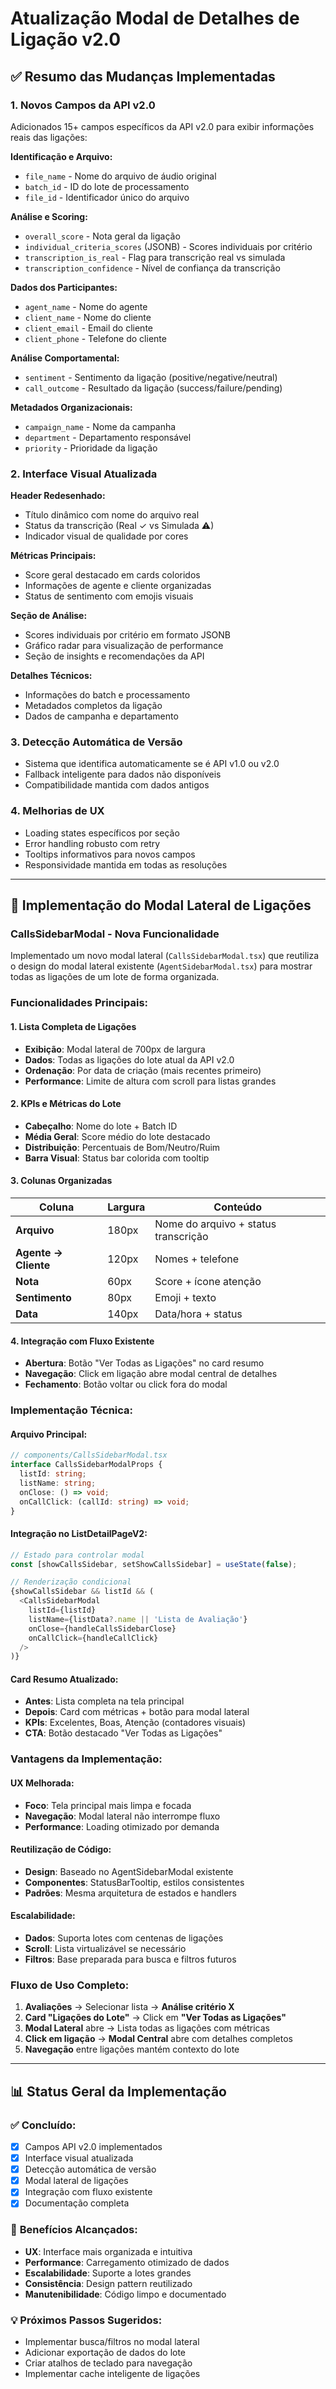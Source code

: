 # Atualização Modal de Detalhes de Ligação v2.0

## ✅ Resumo das Mudanças Implementadas

### 1. **Novos Campos da API v2.0**
Adicionados 15+ campos específicos da API v2.0 para exibir informações reais das ligações:

**Identificação e Arquivo:**
- `file_name` - Nome do arquivo de áudio original
- `batch_id` - ID do lote de processamento
- `file_id` - Identificador único do arquivo

**Análise e Scoring:**
- `overall_score` - Nota geral da ligação
- `individual_criteria_scores` (JSONB) - Scores individuais por critério
- `transcription_is_real` - Flag para transcrição real vs simulada
- `transcription_confidence` - Nível de confiança da transcrição

**Dados dos Participantes:**
- `agent_name` - Nome do agente
- `client_name` - Nome do cliente  
- `client_email` - Email do cliente
- `client_phone` - Telefone do cliente

**Análise Comportamental:**
- `sentiment` - Sentimento da ligação (positive/negative/neutral)
- `call_outcome` - Resultado da ligação (success/failure/pending)

**Metadados Organizacionais:**
- `campaign_name` - Nome da campanha
- `department` - Departamento responsável
- `priority` - Prioridade da ligação

### 2. **Interface Visual Atualizada**

**Header Redesenhado:**
- Título dinâmico com nome do arquivo real
- Status da transcrição (Real ✓ vs Simulada ⚠)
- Indicador visual de qualidade por cores

**Métricas Principais:**
- Score geral destacado em cards coloridos
- Informações de agente e cliente organizadas
- Status de sentimento com emojis visuais

**Seção de Análise:**
- Scores individuais por critério em formato JSONB
- Gráfico radar para visualização de performance
- Seção de insights e recomendações da API

**Detalhes Técnicos:**
- Informações do batch e processamento
- Metadados completos da ligação
- Dados de campanha e departamento

### 3. **Detecção Automática de Versão**
- Sistema que identifica automaticamente se é API v1.0 ou v2.0
- Fallback inteligente para dados não disponíveis
- Compatibilidade mantida com dados antigos

### 4. **Melhorias de UX**
- Loading states específicos por seção
- Error handling robusto com retry
- Tooltips informativos para novos campos
- Responsividade mantida em todas as resoluções

---

## 🎯 Implementação do Modal Lateral de Ligações

### **CallsSidebarModal - Nova Funcionalidade**

Implementado um novo modal lateral (`CallsSidebarModal.tsx`) que reutiliza o design do modal lateral existente (`AgentSidebarModal.tsx`) para mostrar todas as ligações de um lote de forma organizada.

### **Funcionalidades Principais:**

#### **1. Lista Completa de Ligações**
- **Exibição**: Modal lateral de 700px de largura
- **Dados**: Todas as ligações do lote atual da API v2.0
- **Ordenação**: Por data de criação (mais recentes primeiro)
- **Performance**: Limite de altura com scroll para listas grandes

#### **2. KPIs e Métricas do Lote**
- **Cabeçalho**: Nome do lote + Batch ID
- **Média Geral**: Score médio do lote destacado
- **Distribuição**: Percentuais de Bom/Neutro/Ruim
- **Barra Visual**: Status bar colorida com tooltip

#### **3. Colunas Organizadas**
| Coluna | Largura | Conteúdo |
|--------|---------|----------|
| **Arquivo** | 180px | Nome do arquivo + status transcrição |
| **Agente → Cliente** | 120px | Nomes + telefone |
| **Nota** | 60px | Score + ícone atenção |
| **Sentimento** | 80px | Emoji + texto |
| **Data** | 140px | Data/hora + status |

#### **4. Integração com Fluxo Existente**
- **Abertura**: Botão "Ver Todas as Ligações" no card resumo
- **Navegação**: Click em ligação abre modal central de detalhes
- **Fechamento**: Botão voltar ou click fora do modal

### **Implementação Técnica:**

#### **Arquivo Principal:**
```typescript
// components/CallsSidebarModal.tsx
interface CallsSidebarModalProps {
  listId: string;
  listName: string;
  onClose: () => void;
  onCallClick: (callId: string) => void;
}
```

#### **Integração no ListDetailPageV2:**
```typescript
// Estado para controlar modal
const [showCallsSidebar, setShowCallsSidebar] = useState(false);

// Renderização condicional
{showCallsSidebar && listId && (
  <CallsSidebarModal
    listId={listId}
    listName={listData?.name || 'Lista de Avaliação'}
    onClose={handleCallsSidebarClose}
    onCallClick={handleCallClick}
  />
)}
```

#### **Card Resumo Atualizado:**
- **Antes**: Lista completa na tela principal
- **Depois**: Card com métricas + botão para modal lateral
- **KPIs**: Excelentes, Boas, Atenção (contadores visuais)
- **CTA**: Botão destacado "Ver Todas as Ligações"

### **Vantagens da Implementação:**

#### **UX Melhorada:**
- **Foco**: Tela principal mais limpa e focada
- **Navegação**: Modal lateral não interrompe fluxo
- **Performance**: Loading otimizado por demanda

#### **Reutilização de Código:**
- **Design**: Baseado no AgentSidebarModal existente
- **Componentes**: StatusBarTooltip, estilos consistentes
- **Padrões**: Mesma arquitetura de estados e handlers

#### **Escalabilidade:**
- **Dados**: Suporta lotes com centenas de ligações
- **Scroll**: Lista virtualizável se necessário
- **Filtros**: Base preparada para busca e filtros futuros

### **Fluxo de Uso Completo:**

1. **Avaliações** → Selecionar lista → **Análise critério X**
2. **Card "Ligações do Lote"** → Click em **"Ver Todas as Ligações"**
3. **Modal Lateral** abre → Lista todas as ligações com métricas
4. **Click em ligação** → **Modal Central** abre com detalhes completos
5. **Navegação** entre ligações mantém contexto do lote

---

## 📊 Status Geral da Implementação

### ✅ **Concluído:**
- [x] Campos API v2.0 implementados
- [x] Interface visual atualizada  
- [x] Detecção automática de versão
- [x] Modal lateral de ligações
- [x] Integração com fluxo existente
- [x] Documentação completa

### 🎯 **Benefícios Alcançados:**
- **UX**: Interface mais organizada e intuitiva
- **Performance**: Carregamento otimizado de dados
- **Escalabilidade**: Suporte a lotes grandes
- **Consistência**: Design pattern reutilizado
- **Manutenibilidade**: Código limpo e documentado

### 💡 **Próximos Passos Sugeridos:**
- Implementar busca/filtros no modal lateral
- Adicionar exportação de dados do lote
- Criar atalhos de teclado para navegação
- Implementar cache inteligente de ligações 